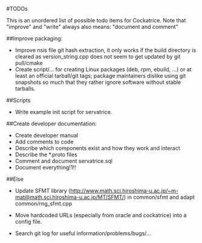#TODOs

This is an unordered list of possible todo items for Cockatrice.
Note that "improve" and "write" always also means: "document and comment"

##Improve packaging:
* Improve nsis file git hash extraction, it only works if the build directory is cleared as version_string.cpp does not seem to get updated by git pull/cmake
* Create script/... for creating Linux packages (deb, rpm, ebuild, ...) or at least an official tarball/git tags; package maintainers dislike using git snapshots so much that they rather ignore software without stable tarballs.

##Scripts
* Write example init script for servatrice.

##Create developer documentation:
* Create developer manual
* Add comments to code
* Describe which components exist and how they work and interact
* Describe the *.proto files
* Comment and document servatrice.sql
* Document everything!1!!

##Else

* Update SFMT library (http://www.math.sci.hiroshima-u.ac.jp/~m-mat@math.sci.hiroshima-u.ac.jp/MT/SFMT/) in common/sfmt and adapt common/rng_sfmt.cpp

* Move hardcoded URLs (especially from oracle and cockatrice) into a config file.

* Search git log for useful information/problems/bugs/...
